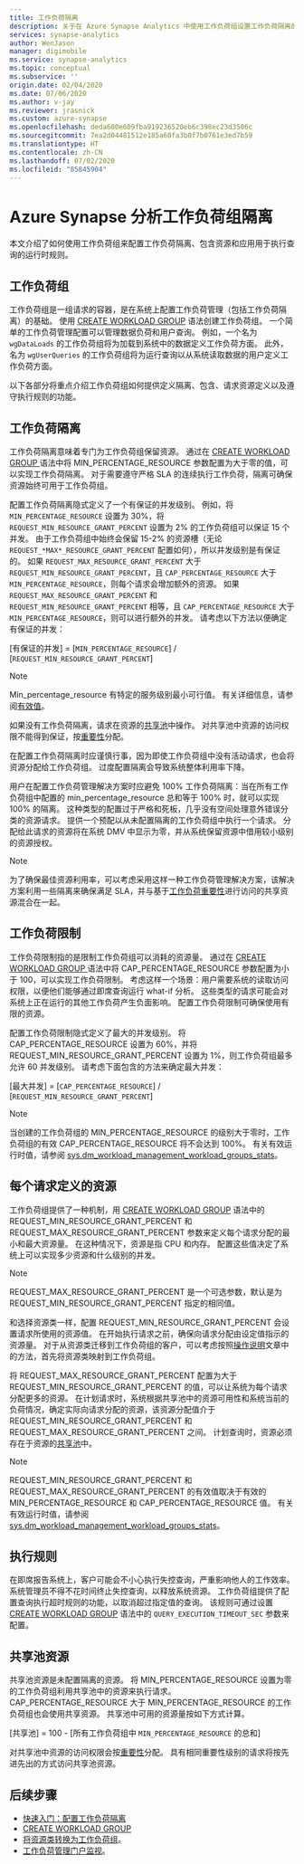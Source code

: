 ```yaml
---
title: 工作负荷隔离
description: 关于在 Azure Synapse Analytics 中使用工作负荷组设置工作负荷隔离的指导。
services: synapse-analytics
author: WenJason
manager: digimobile
ms.service: synapse-analytics
ms.topic: conceptual
ms.subservice: ''
origin.date: 02/04/2020
ms.date: 07/06/2020
ms.author: v-jay
ms.reviewer: jrasnick
ms.custom: azure-synapse
ms.openlocfilehash: deda600e609fba919236520eb6c398ec23d3506c
ms.sourcegitcommit: 7ea2d04481512e185a60fa3b0f7b0761e3ed7b59
ms.translationtype: HT
ms.contentlocale: zh-CN
ms.lasthandoff: 07/02/2020
ms.locfileid: "85845904"
---
```

# <a name="azure-synapse-analytics-workload-group-isolation"></a>Azure Synapse 分析工作负荷组隔离

本文介绍了如何使用工作负荷组来配置工作负荷隔离、包含资源和应用用于执行查询的运行时规则。

## <a name="workload-groups"></a>工作负荷组

工作负荷组是一组请求的容器，是在系统上配置工作负荷管理（包括工作负荷隔离）的基础。  使用 [CREATE WORKLOAD GROUP](https://docs.microsoft.com/sql/t-sql/statements/create-workload-group-transact-sql?toc=/synapse-analytics/sql-data-warehouse/toc.json&bc=/synapse-analytics/sql-data-warehouse/breadcrumb/toc.json&view=azure-sqldw-latest) 语法创建工作负荷组。  一个简单的工作负荷管理配置可以管理数据负荷和用户查询。  例如，一个名为 `wgDataLoads` 的工作负荷组将为加载到系统中的数据定义工作负荷方面。 此外，名为 `wgUserQueries` 的工作负荷组将为运行查询以从系统读取数据的用户定义工作负荷方面。

以下各部分将重点介绍工作负荷组如何提供定义隔离、包含、请求资源定义以及遵守执行规则的功能。

## <a name="workload-isolation"></a>工作负荷隔离

工作负荷隔离意味着专门为工作负荷组保留资源。  通过在 [CREATE WORKLOAD GROUP ](https://docs.microsoft.com/sql/t-sql/statements/create-workload-group-transact-sql?toc=/synapse-analytics/sql-data-warehouse/toc.json&bc=/synapse-analytics/sql-data-warehouse/breadcrumb/toc.json&view=azure-sqldw-latest) 语法中将 MIN_PERCENTAGE_RESOURCE 参数配置为大于零的值，可以实现工作负荷隔离。  对于需要遵守严格 SLA 的连续执行工作负荷，隔离可确保资源始终可用于工作负荷组。

配置工作负荷隔离隐式定义了一个有保证的并发级别。 例如，将 `MIN_PERCENTAGE_RESOURCE` 设置为 30%，将 `REQUEST_MIN_RESOURCE_GRANT_PERCENT` 设置为 2% 的工作负荷组可以保证 15 个并发。  由于工作负荷组中始终会保留 15-2% 的资源槽（无论 `REQUEST_*MAX*_RESOURCE_GRANT_PERCENT` 配置如何），所以并发级别是有保证的。  如果 `REQUEST_MAX_RESOURCE_GRANT_PERCENT` 大于 `REQUEST_MIN_RESOURCE_GRANT_PERCENT`，且 `CAP_PERCENTAGE_RESOURCE` 大于 `MIN_PERCENTAGE_RESOURCE`，则每个请求会增加额外的资源。  如果 `REQUEST_MAX_RESOURCE_GRANT_PERCENT` 和 `REQUEST_MIN_RESOURCE_GRANT_PERCENT` 相等，且 `CAP_PERCENTAGE_RESOURCE` 大于 `MIN_PERCENTAGE_RESOURCE`，则可以进行额外的并发。  请考虑以下方法以便确定有保证的并发：

[有保证的并发] = [`MIN_PERCENTAGE_RESOURCE`] / [`REQUEST_MIN_RESOURCE_GRANT_PERCENT`]

> [!NOTE]
> Min_percentage_resource 有特定的服务级别最小可行值。  有关详细信息，请参阅[有效值](https://docs.microsoft.com/sql/t-sql/statements/create-workload-group-transact-sql?toc=/synapse-analytics/sql-data-warehouse/toc.json&bc=/synapse-analytics/sql-data-warehouse/breadcrumb/toc.json&view=azure-sqldw-latest#effective-values)。

如果没有工作负荷隔离，请求在资源的[共享池](#shared-pool-resources)中操作。  对共享池中资源的访问权限不能得到保证，按[重要性](sql-data-warehouse-workload-importance.md)分配。

在配置工作负荷隔离时应谨慎行事，因为即使工作负荷组中没有活动请求，也会将资源分配给工作负荷组。 过度配置隔离会导致系统整体利用率下降。

用户在配置工作负荷管理解决方案时应避免 100% 工作负荷隔离：当在所有工作负荷组中配置的 min_percentage_resource 总和等于 100% 时，就可以实现 100% 的隔离。  这种类型的配置过于严格和死板，几乎没有空间处理意外错误分类的资源请求。 提供一个预配以从未配置隔离的工作负荷组中执行一个请求。 分配给此请求的资源将在系统 DMV 中显示为零，并从系统保留资源中借用较小级别的资源授权。

> [!NOTE]
> 为了确保最佳资源利用率，可以考虑采用这样一种工作负荷管理解决方案，该解决方案利用一些隔离来确保满足 SLA，并与基于[工作负荷重要性](sql-data-warehouse-workload-importance.md)进行访问的共享资源混合在一起。

## <a name="workload-containment"></a>工作负荷限制

工作负荷限制指的是限制工作负荷组可以消耗的资源量。  通过在 [CREATE WORKLOAD GROUP ](https://docs.microsoft.com/sql/t-sql/statements/create-workload-group-transact-sql?toc=/synapse-analytics/sql-data-warehouse/toc.json&bc=/synapse-analytics/sql-data-warehouse/breadcrumb/toc.json&view=azure-sqldw-latest) 语法中将 CAP_PERCENTAGE_RESOURCE 参数配置为小于 100，可以实现工作负荷限制。  考虑这样一个场景：用户需要系统的读取访问权限，以便他们能够通过即席查询运行 what-if 分析。  这些类型的请求可能会对系统上正在运行的其他工作负荷产生负面影响。  配置工作负荷限制可确保使用有限的资源。

配置工作负荷限制隐式定义了最大的并发级别。  将 CAP_PERCENTAGE_RESOURCE 设置为 60%，并将 REQUEST_MIN_RESOURCE_GRANT_PERCENT 设置为 1%，则工作负荷组最多允许 60 并发级别。  请考虑下面包含的方法来确定最大并发：

[最大并发] = [`CAP_PERCENTAGE_RESOURCE`] / [`REQUEST_MIN_RESOURCE_GRANT_PERCENT`]

> [!NOTE]
> 当创建的工作负荷组的 MIN_PERCENTAGE_RESOURCE 的级别大于零时，工作负荷组的有效 CAP_PERCENTAGE_RESOURCE 将不会达到 100%。  有关有效运行时值，请参阅 [sys.dm_workload_management_workload_groups_stats](https://docs.microsoft.com/sql/relational-databases/system-dynamic-management-views/sys-dm-workload-management-workload-group-stats-transact-sql?toc=/synapse-analytics/sql-data-warehouse/toc.json&bc=/synapse-analytics/sql-data-warehouse/breadcrumb/toc.json&view=azure-sqldw-latest)。

## <a name="resources-per-request-definition"></a>每个请求定义的资源

工作负荷组提供了一种机制，用 [CREATE WORKLOAD GROUP](https://docs.microsoft.com/sql/t-sql/statements/create-workload-group-transact-sql?toc=/synapse-analytics/sql-data-warehouse/toc.json&bc=/synapse-analytics/sql-data-warehouse/breadcrumb/toc.json&view=azure-sqldw-latest) 语法中的 REQUEST_MIN_RESOURCE_GRANT_PERCENT 和 REQUEST_MAX_RESOURCE_GRANT_PERCENT 参数来定义每个请求分配的最小和最大资源量。  在这种情况下，资源是指 CPU 和内存。  配置这些值决定了系统上可以实现多少资源和什么级别的并发。

> [!NOTE]
> REQUEST_MAX_RESOURCE_GRANT_PERCENT 是一个可选参数，默认是为 REQUEST_MIN_RESOURCE_GRANT_PERCENT 指定的相同值。

和选择资源类一样，配置 REQUEST_MIN_RESOURCE_GRANT_PERCENT 会设置请求所使用的资源值。  在开始执行请求之前，确保向请求分配由设定值指示的资源量。  对于从资源类迁移到工作负荷组的客户，可以考虑按照[操作说明](sql-data-warehouse-how-to-convert-resource-classes-workload-groups.md)文章中的方法，首先将资源类映射到工作负荷组。

将 REQUEST_MAX_RESOURCE_GRANT_PERCENT 配置为大于 REQUEST_MIN_RESOURCE_GRANT_PERCENT 的值，可以让系统为每个请求分配更多的资源。  在计划请求时，系统根据共享池中的资源可用性和系统当前的负荷情况，确定实际向请求分配的资源，该资源分配值介于 REQUEST_MIN_RESOURCE_GRANT_PERCENT 和 REQUEST_MAX_RESOURCE_GRANT_PERCENT 之间。  计划查询时，资源必须存在于资源的[共享池](#shared-pool-resources)中。  

> [!NOTE]
> REQUEST_MIN_RESOURCE_GRANT_PERCENT 和 REQUEST_MAX_RESOURCE_GRANT_PERCENT 的有效值取决于有效的 MIN_PERCENTAGE_RESOURCE 和 CAP_PERCENTAGE_RESOURCE 值。  有关有效运行时值，请参阅 [sys.dm_workload_management_workload_groups_stats](https://docs.microsoft.com/sql/relational-databases/system-dynamic-management-views/sys-dm-workload-management-workload-group-stats-transact-sql?toc=/synapse-analytics/sql-data-warehouse/toc.json&bc=/synapse-analytics/sql-data-warehouse/breadcrumb/toc.json&view=azure-sqldw-latest)。

## <a name="execution-rules"></a>执行规则

在即席报告系统上，客户可能会不小心执行失控查询，严重影响他人的工作效率。  系统管理员不得不花时间终止失控查询，以释放系统资源。  工作负荷组提供了配置查询执行超时规则的功能，以取消超过指定值的查询。  该规则可通过设置 [CREATE WORKLOAD GROUP](https://docs.microsoft.com/sql/t-sql/statements/create-workload-group-transact-sql?toc=/synapse-analytics/sql-data-warehouse/toc.json&bc=/synapse-analytics/sql-data-warehouse/breadcrumb/toc.json&view=azure-sqldw-latest) 语法中的 `QUERY_EXECUTION_TIMEOUT_SEC` 参数来配置。

## <a name="shared-pool-resources"></a>共享池资源

共享池资源是未配置隔离的资源。  将 MIN_PERCENTAGE_RESOURCE 设置为零的工作负荷组利用共享池中的资源来执行请求。  CAP_PERCENTAGE_RESOURCE 大于 MIN_PERCENTAGE_RESOURCE 的工作负荷组也会使用共享资源。  共享池中可用的资源量按如下方式计算。

[共享池] = 100 - [所有工作负荷组中 `MIN_PERCENTAGE_RESOURCE` 的总和]

对共享池中资源的访问权限会按[重要性](sql-data-warehouse-workload-importance.md)分配。  具有相同重要性级别的请求将按先进先出的方式访问共享池资源。

## <a name="next-steps"></a>后续步骤

- [快速入门：配置工作负荷隔离](quickstart-configure-workload-isolation-tsql.md)
- [CREATE WORKLOAD GROUP](https://docs.microsoft.com/sql/t-sql/statements/create-workload-group-transact-sql?toc=/synapse-analytics/sql-data-warehouse/toc.json&bc=/synapse-analytics/sql-data-warehouse/breadcrumb/toc.json&view=azure-sqldw-latest)
- [将资源类转换为工作负荷组](sql-data-warehouse-how-to-convert-resource-classes-workload-groups.md)。
- [工作负荷管理门户监视](sql-data-warehouse-workload-management-portal-monitor.md)。  
